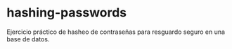 # hashing-passwords
Ejercicio práctico de hasheo de contraseñas para resguardo seguro en una base de datos.
